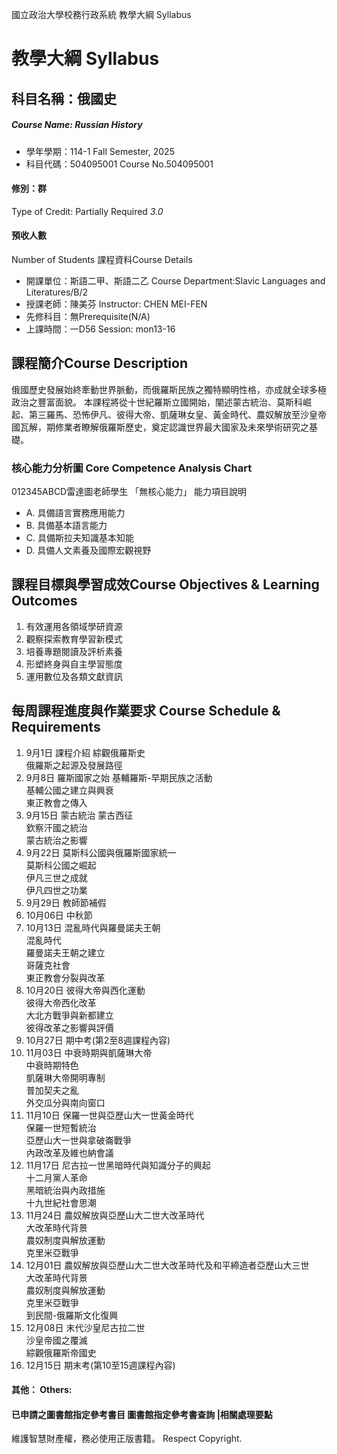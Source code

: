 國立政治大學校務行政系統 教學大綱 Syllabus
# 教學大綱 Syllabus
##  科目名稱：俄國史
#####  Course Name: Russian History
  * 學年學期：114-1 Fall Semester, 2025 
  * 科目代碼：504095001 Course No.504095001
#### 修別：群
Type of Credit: Partially Required 
_3.0_
#### 預收人數
Number of Students
課程資料Course Details
  * 開課單位：斯語二甲、斯語二乙 Course Department:Slavic Languages and Literatures/B/2 
  * 授課老師：陳美芬 Instructor: CHEN MEI-FEN 
  * 先修科目：無Prerequisite(N/A)
  * 上課時間：一D56 Session: mon13-16
##  課程簡介Course Description
俄國歷史發展始終牽動世界脈動，而俄羅斯民族之獨特顯明性格，亦成就全球多極政治之豐富面貌。
本課程將從十世紀羅斯立國開始，闡述蒙古統治、莫斯科崛起、第三羅馬、恐怖伊凡、彼得大帝、凱薩琳女皇、黃金時代、農奴解放至沙皇帝國瓦解，期修業者瞭解俄羅斯歷史，奠定認識世界最大國家及未來學術研究之基礎。
###  核心能力分析圖 Core Competence Analysis Chart
012345ABCD雷達圖老師學生
「無核心能力」 
能力項目說明
  * A. 具備語言實務應用能力
  * B. 具備基本語言能力
  * C. 具備斯拉夫知識基本知能
  * D. 具備人文素養及國際宏觀視野
##  課程目標與學習成效Course Objectives & Learning Outcomes 
  1. 有效運用各領域學研資源
  2. 觀察探索教育學習新模式
  3. 培養專題閱讀及評析素養
  4. 形塑終身與自主學習態度
  5. 運用數位及各類文獻資訊
##  每周課程進度與作業要求 Course Schedule & Requirements
  1. 9月1日 課程介紹 綜觀俄羅斯史  
俄羅斯之起源及發展路徑
  2. 9月8日 羅斯國家之始 基輔羅斯-早期民族之活動  
基輔公國之建立與興衰  
東正教會之傳入
  3. 9月15日 蒙古統治 蒙古西征  
欽察汗國之統治  
蒙古統治之影響
  1. 9月22日 莫斯科公國與俄羅斯國家統一  
莫斯科公國之崛起  
伊凡三世之成就  
伊凡四世之功業
  2. 9月29日 教師節補假
  3. 10月06日 中秋節
  4. 10月13日 混亂時代與羅曼諾夫王朝   
混亂時代  
羅曼諾夫王朝之建立  
哥薩克社會  
東正教會分裂與改革
  5. 10月20日 彼得大帝與西化運動  
彼得大帝西化改革  
大北方戰爭與新都建立  
彼得改革之影響與評價
  6. 10月27日 期中考(第2至8週課程內容)
  7. 11月03日 中衰時期與凱薩琳大帝  
中衰時期特色  
凱薩琳大帝開明專制  
普加契夫之亂  
外交瓜分與南向窗口
  8. 11月10日 保羅一世與亞歷山大一世黃金時代  
保羅一世短暫統治  
亞歷山大一世與拿破崙戰爭  
內政改革及維也納會議
  9. 11月17日 尼古拉一世黑暗時代與知識分子的興起  
十二月黨人革命  
黑暗統治與內政措施  
十九世紀社會思潮
  10. 11月24日 農奴解放與亞歷山大二世大改革時代  
大改革時代背景  
農奴制度與解放運動  
克里米亞戰爭
  11. 12月01日 農奴解放與亞歷山大二世大改革時代及和平締造者亞歷山大三世  
大改革時代背景  
農奴制度與解放運動  
克里米亞戰爭  
到民間-俄羅斯文化復興
  12. 12月08日 末代沙皇尼古拉二世  
沙皇帝國之覆滅  
綜觀俄羅斯帝國史
  13. 12月15日 期末考(第10至15週課程內容) 
####  其他： Others:
####  已申請之圖書館指定參考書目  圖書館指定參考書查詢 |相關處理要點
維護智慧財產權，務必使用正版書籍。 Respect Copyright.